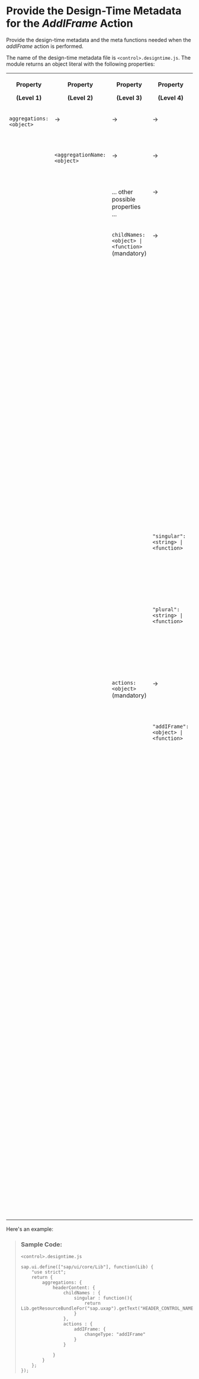 <!-- loioeb25d599143f48d4864c0b65e72373bc -->

# Provide the Design-Time Metadata for the *AddIFrame* Action

Provide the design-time metadata and the meta functions needed when the *addIFrame* action is performed.

The name of the design-time metadata file is `<control>.designtime.js`. The module returns an object literal with the following properties:


<table>
<tr>
<th valign="top">

Property

\(Level 1\)

</th>
<th valign="top">

Property

\(Level 2\)

</th>
<th valign="top">

Property

\(Level 3\)

</th>
<th valign="top">

Property

\(Level 4\)

</th>
<th valign="top">

Property

\(Level 5\)

</th>
<th valign="top">

Description

</th>
</tr>
<tr>
<td valign="top" rowspan="12">

`aggregations: <object>`

</td>
<td valign="top">

\-\>

</td>
<td valign="top">

\-\>

</td>
<td valign="top">

\-\>

</td>
<td valign="top">

\-\>

</td>
<td valign="top">

Describes the aggregations of the element.

</td>
</tr>
<tr>
<td valign="top" rowspan="11">

`<aggregationName: <object>`

</td>
<td valign="top">

\-\>

</td>
<td valign="top">

\-\>

</td>
<td valign="top">

\-\>

</td>
<td valign="top">

Describes the aggregation called `<aggregationName>`.

</td>
</tr>
<tr>
<td valign="top">

... other possible properties ...

</td>
<td valign="top">

\-\>

</td>
<td valign="top">

\-\>

</td>
<td valign="top">

For more information, see [Providing Design-Time Metadata](providing-design-time-metadata-5866a47.md).

</td>
</tr>
<tr>
<td valign="top" rowspan="3">

`childNames: <object> | <function>` \(mandatory\)

</td>
<td valign="top">

\-\>

</td>
<td valign="top">

\-\>

</td>
<td valign="top">

Provide or compute a name for the controls inside the aggregation, which is understandable for the key user. This is needed for the *addIFrame* action to show the container title in the context menu \(*Embed Content to: <singular\>*\) . Currently only singular is required, but adding a value for the plural makes the implementation future-proof.

Name your control based on the general UI concept and follow the [SAP Fiori Design Guidelines](https://experience.sap.com/fiori-design/). Example: Key users don't care about the difference between a smart, mobile, or responsive version of a form - they just call it "form".

</td>
</tr>
<tr>
<td valign="top">

`"singular": <string> | <function>`

</td>
<td valign="top">

\-\>

</td>
<td valign="top">

`i18n` key from library resource bundle or function returning the translated text if library resource bundles aren't used.

</td>
</tr>
<tr>
<td valign="top">

`"plural": <string> | <function>`

</td>
<td valign="top">

\-\>

</td>
<td valign="top">

`i18n` key from library resource bundle or function returning the translated text if library resource bundles aren't used.

</td>
</tr>
<tr>
<td valign="top" rowspan="6">

`actions: <object>` \(mandatory\)

</td>
<td valign="top">

\-\>

</td>
<td valign="top">

\-\>

</td>
<td valign="top">

Describes the actions that can be applied to the element:

</td>
</tr>
<tr>
<td valign="top" rowspan="5">

`"addIFrame": <object> | <function>`

</td>
<td valign="top">

\-\>

</td>
<td valign="top">

Provides or computes the design-time metadata specific to the *createContainer* action for an element as an object with the following properties.

</td>
</tr>
<tr>
<td valign="top">

`changeType: <string>` \(mandatory\)

</td>
<td valign="top">

Provides the value of `changeType` from the previous step.

</td>
</tr>
<tr>
<td valign="top">

`text: <string>` \(mandatory\)

</td>
<td valign="top">

Provides the text to be shown in the context menu. It will be used after `Embed Content: <text>`. As there's no fallback, this has to be implemented.

</td>
</tr>
<tr>
<td valign="top">

`isEnabled: <function> | <boolean>` \(optional\)

</td>
<td valign="top">

Default is `true`. The `isEnabled` value or function is used to decide whether the *createContainer* action is available in SAPUI5 flexibility. You get the selected SAPUI5 element as a function parameter.

If under some boundary conditions you can't create containers inside, it returns `false`.

</td>
</tr>
<tr>
<td valign="top">

`getCreatedContainerId: <function>` \(optional\)

</td>
<td valign="top">

Defaults to the ID of the newly created container.

If the `newControlId` isn't the real container that was created \(but maybe only a wrapper around the control that really represents the newly created container\), you must return these IDs.

</td>
</tr>
</table>

Here's an example:

> ### Sample Code:  
> `<control>.designtime.js` 
> 
> ```
> sap.ui.define(["sap/ui/core/Lib"], function(Lib) {
>     "use strict";
>     return {
>         aggregations: {
>             headerContent: {
>                 childNames : {
>                     singular : function(){
>                         return Lib.getResourceBundleFor("sap.uxap").getText("HEADER_CONTROL_NAME");
>                     }
>                 },
>                 actions : {
>                     addIFrame: {
>                         changeType: "addIFrame"
>                     }
>                 }
> 
>             }
>         }
>     };
> });
> ```

